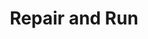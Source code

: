 ---
title: "Repair and Run"
url: /paris/repair-and-run-rue-du-faubourg-saint-martin/
shop: Fahrrad
---